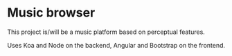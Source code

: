# Music browser

This project is/will be a music platform based on perceptual features.

Uses Koa and Node on the backend, Angular and Bootstrap on the frontend.